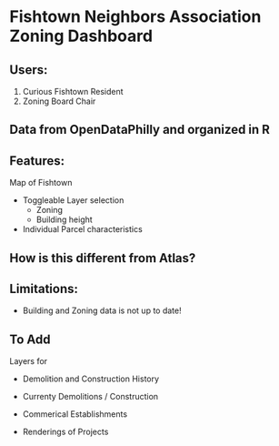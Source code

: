 # Fishtown Neighbors Association Zoning Dashboard

## Users: 
1. Curious Fishtown Resident
2. Zoning Board Chair

## Data from OpenDataPhilly and organized in R

## Features:
Map of Fishtown
  - Toggleable Layer selection
     - Zoning
     - Building height
  - Individual Parcel characteristics
   

## How is this different from Atlas? 

## Limitations:
  - Building and Zoning data is not up to date!

## To Add

Layers for
  - Demolition and Construction History
  - Currenty Demolitions / Construction
  - Commerical Establishments
  
  - Renderings of Projects
